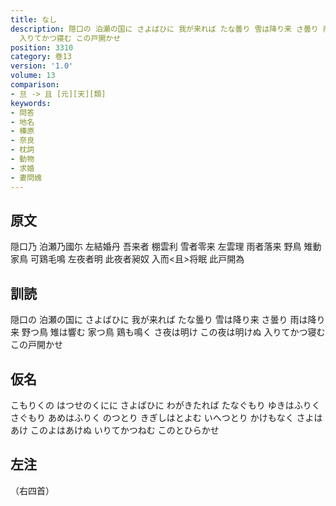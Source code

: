 ```yaml
---
title: なし
description: 隠口の 泊瀬の国に さよばひに 我が来れば たな曇り 雪は降り来 さ曇り 雨は降り来 野つ鳥 雉は響む 家つ鳥 鶏も鳴く さ夜は明け この夜は明けぬ
  入りてかつ寝む この戸開かせ
position: 3310
category: 巻13
version: '1.0'
volume: 13
comparison:
- 旦 -> 且 [元][天][類]
keywords:
- 問答
- 地名
- 榛原
- 奈良
- 枕詞
- 動物
- 求婚
- 妻問媿
---
```


## 原文

隠口乃 泊瀬乃國尓 左結婚丹 吾来者 棚雲利 雪者零来 左雲理 雨者落来 野鳥 雉動 家鳥 可鶏毛鳴 左夜者明 此夜者昶奴 入而<且>将眠 此戸開為

## 訓読

隠口の 泊瀬の国に さよばひに 我が来れば たな曇り 雪は降り来 さ曇り 雨は降り来 野つ鳥 雉は響む 家つ鳥 鶏も鳴く さ夜は明け この夜は明けぬ 入りてかつ寝む この戸開かせ

## 仮名

こもりくの はつせのくにに さよばひに わがきたれば たなぐもり ゆきはふりく さぐもり あめはふりく のつとり きぎしはとよむ いへつとり かけもなく さよはあけ このよはあけぬ いりてかつねむ このとひらかせ

## 左注

（右四首）
